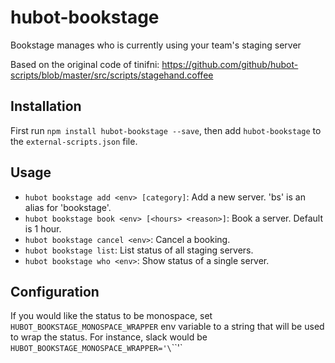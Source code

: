 # hubot-bookstage

Bookstage manages who is currently using your team's staging server

Based on the original code of tinifni: https://github.com/github/hubot-scripts/blob/master/src/scripts/stagehand.coffee

## Installation

First run `npm install hubot-bookstage --save`, then add `hubot-bookstage` to the `external-scripts.json` file.

## Usage

- `hubot bookstage add <env> [category]`: Add a new server. 'bs' is an alias for 'bookstage'.
- `hubot bookstage book <env> [<hours> <reason>]`: Book a server. Default is 1 hour.
- `hubot bookstage cancel <env>`: Cancel a booking.
- `hubot bookstage list`: List status of all staging servers.
- `hubot bookstage who <env>`: Show status of a single server.

## Configuration

If you would like the status to be monospace, set `HUBOT_BOOKSTAGE_MONOSPACE_WRAPPER` env variable to a string that will be used to wrap the status. For instance, slack would be `HUBOT_BOOKSTAGE_MONOSPACE_WRAPPER='\`\`\`'`
